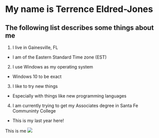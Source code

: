 # My name is Terrence Eldred-Jones

## The following list describes some things about me
1. I live in Gainesville, FL
* I am of the Eastern Standard Time zone (EST)
2. I use Windows as my operating system
* Windows 10 to be exact
3. I like to try new things
* Especially with things like new programming languages
4. I am currently trying to get my Associates degree in Santa Fe Communinty College
* This is my last year here!

This is me
![](https://en.wikipedia.org/wiki/Pluto#/media/File:Nh-pluto-in-true-color_2x_JPEG-edit-frame.jpg)
